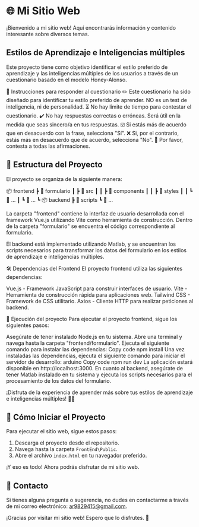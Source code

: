 # 🌐 Mi Sitio Web

¡Bienvenido a mi sitio web! Aquí encontrarás información y contenido interesante sobre diversos temas.

## Estilos de Aprendizaje e Inteligencias múltiples
Este proyecto tiene como objetivo identificar el estilo preferido de aprendizaje y las inteligencias múltiples de los usuarios a través de un cuestionario basado en el modelo Honey-Alonso.

📝 Instrucciones para responder al cuestionario
✏️ Este cuestionario ha sido diseñado para identificar tu estilo preferido de aprender. NO es un test de inteligencia, ni de personalidad.
⏳ No hay límite de tiempo para contestar el cuestionario.
✔️ No hay respuestas correctas o erróneas. Será útil en la medida que seas sincero/a en tus respuestas.
☑️ Si estás más de acuerdo que en desacuerdo con la frase, selecciona "Sí".
❌ Si, por el contrario, estás más en desacuerdo que de acuerdo, selecciona "No".
📝 Por favor, contesta a todas las afirmaciones.


## 📁 Estructura del Proyecto

El proyecto se organiza de la siguiente manera:

📦 frontend
 ┣ 📂 formulario
 ┃  ┣ 📂 src
 ┃  ┃  ┣ 📂 components
 ┃  ┃  ┣ 📂 styles
 ┃  ┃  ┗ 📜 ...
 ┃  ┗ 📜 ...
 ┗ 📦 backend
    ┣ 📂 scripts
    ┗ 📜 ...

La carpeta "frontend" contiene la interfaz de usuario desarrollada con el framework Vue.js utilizando Vite como herramienta de construcción. Dentro de la carpeta "formulario" se encuentra el código correspondiente al formulario.

El backend está implementado utilizando Matlab, y se encuentran los scripts necesarios para transformar los datos del formulario en los estilos de aprendizaje e inteligencias múltiples.

🛠️ Dependencias del Frontend
El proyecto frontend utiliza las siguientes dependencias:

Vue.js - Framework JavaScript para construir interfaces de usuario.
Vite - Herramienta de construcción rápida para aplicaciones web.
Tailwind CSS - Framework de CSS utilitario.
Axios - Cliente HTTP para realizar peticiones al backend.

🚀 Ejecución del proyecto
Para ejecutar el proyecto frontend, sigue los siguientes pasos:

Asegúrate de tener instalado Node.js en tu sistema.
Abre una terminal y navega hasta la carpeta "frontend/formulario".
Ejecuta el siguiente comando para instalar las dependencias:
Copy code
npm install
Una vez instaladas las dependencias, ejecuta el siguiente comando para iniciar el servidor de desarrollo:
arduino
Copy code
npm run dev
La aplicación estará disponible en http://localhost:3000.
En cuanto al backend, asegúrate de tener Matlab instalado en tu sistema y ejecuta los scripts necesarios para el procesamiento de los datos del formulario.

¡Disfruta de la experiencia de aprender más sobre tus estilos de aprendizaje e inteligencias múltiples! 🌟✨

## 🚀 Cómo Iniciar el Proyecto

Para ejecutar el sitio web, sigue estos pasos:

1. Descarga el proyecto desde el repositorio.
2. Navega hasta la carpeta `FrontEnd\Public`.
3. Abre el archivo `index.html` en tu navegador preferido.

¡Y eso es todo! Ahora podrás disfrutar de mi sitio web.

## 📧 Contacto

Si tienes alguna pregunta o sugerencia, no dudes en contactarme a través de mi correo electrónico: ar9829415@gmail.com.

¡Gracias por visitar mi sitio web! Espero que lo disfrutes. 🎉
